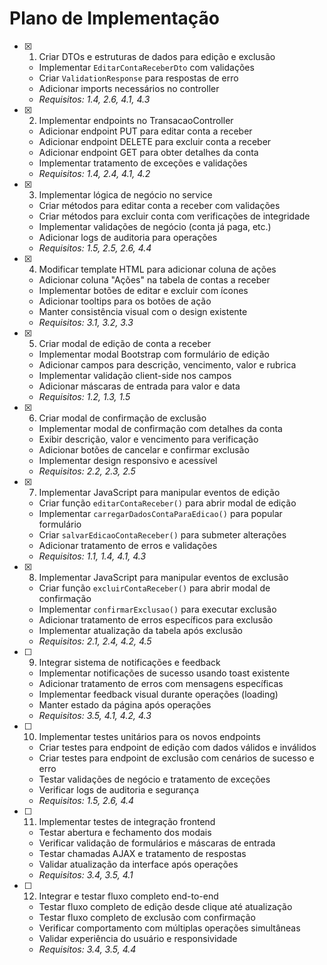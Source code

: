 # Plano de Implementação

- [x] 1. Criar DTOs e estruturas de dados para edição e exclusão

  - Implementar `EditarContaReceberDto` com validações
  - Criar `ValidationResponse` para respostas de erro
  - Adicionar imports necessários no controller
  - _Requisitos: 1.4, 2.6, 4.1, 4.3_

- [x] 2. Implementar endpoints no TransacaoController

  - Adicionar endpoint PUT para editar conta a receber
  - Adicionar endpoint DELETE para excluir conta a receber
  - Adicionar endpoint GET para obter detalhes da conta
  - Implementar tratamento de exceções e validações
  - _Requisitos: 1.4, 2.4, 4.1, 4.2_

- [x] 3. Implementar lógica de negócio no service

  - Criar métodos para editar conta a receber com validações
  - Criar métodos para excluir conta com verificações de integridade
  - Implementar validações de negócio (conta já paga, etc.)
  - Adicionar logs de auditoria para operações
  - _Requisitos: 1.5, 2.5, 2.6, 4.4_

- [x] 4. Modificar template HTML para adicionar coluna de ações

  - Adicionar coluna "Ações" na tabela de contas a receber
  - Implementar botões de editar e excluir com ícones
  - Adicionar tooltips para os botões de ação
  - Manter consistência visual com o design existente
  - _Requisitos: 3.1, 3.2, 3.3_

- [x] 5. Criar modal de edição de conta a receber

  - Implementar modal Bootstrap com formulário de edição
  - Adicionar campos para descrição, vencimento, valor e rubrica
  - Implementar validação client-side nos campos
  - Adicionar máscaras de entrada para valor e data
  - _Requisitos: 1.2, 1.3, 1.5_

- [x] 6. Criar modal de confirmação de exclusão

  - Implementar modal de confirmação com detalhes da conta
  - Exibir descrição, valor e vencimento para verificação
  - Adicionar botões de cancelar e confirmar exclusão
  - Implementar design responsivo e acessível
  - _Requisitos: 2.2, 2.3, 2.5_

- [x] 7. Implementar JavaScript para manipular eventos de edição

  - Criar função `editarContaReceber()` para abrir modal de edição
  - Implementar `carregarDadosContaParaEdicao()` para popular formulário
  - Criar `salvarEdicaoContaReceber()` para submeter alterações
  - Adicionar tratamento de erros e validações
  - _Requisitos: 1.1, 1.4, 4.1, 4.3_

- [x] 8. Implementar JavaScript para manipular eventos de exclusão

  - Criar função `excluirContaReceber()` para abrir modal de confirmação
  - Implementar `confirmarExclusao()` para executar exclusão
  - Adicionar tratamento de erros específicos para exclusão
  - Implementar atualização da tabela após exclusão
  - _Requisitos: 2.1, 2.4, 4.2, 4.5_

- [ ] 9. Integrar sistema de notificações e feedback

  - Implementar notificações de sucesso usando toast existente
  - Adicionar tratamento de erros com mensagens específicas
  - Implementar feedback visual durante operações (loading)
  - Manter estado da página após operações
  - _Requisitos: 3.5, 4.1, 4.2, 4.3_

- [ ] 10. Implementar testes unitários para os novos endpoints

  - Criar testes para endpoint de edição com dados válidos e inválidos
  - Criar testes para endpoint de exclusão com cenários de sucesso e erro
  - Testar validações de negócio e tratamento de exceções
  - Verificar logs de auditoria e segurança
  - _Requisitos: 1.5, 2.6, 4.4_

- [ ] 11. Implementar testes de integração frontend

  - Testar abertura e fechamento dos modais
  - Verificar validação de formulários e máscaras de entrada
  - Testar chamadas AJAX e tratamento de respostas
  - Validar atualização da interface após operações
  - _Requisitos: 3.4, 3.5, 4.1_

- [ ] 12. Integrar e testar fluxo completo end-to-end
  - Testar fluxo completo de edição desde clique até atualização
  - Testar fluxo completo de exclusão com confirmação
  - Verificar comportamento com múltiplas operações simultâneas
  - Validar experiência do usuário e responsividade
  - _Requisitos: 3.4, 3.5, 4.4_

